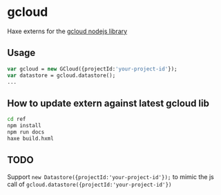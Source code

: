 # gcloud

Haxe externs for the [gcloud nodejs library](https://github.com/GoogleCloudPlatform/gcloud-node)

## Usage

```haxe
var gcloud = new GCloud({projectId:'your-project-id'});
var datastore = gcloud.datastore();
...
```

## How to update extern against latest gcloud lib

```bash
cd ref
npm install
npm run docs
haxe build.hxml
```

## TODO

Support `new Datastore({projectId:'your-project-id'});` to mimic the js call of `gcloud.datastore({projectId:'your-project-id'})` 